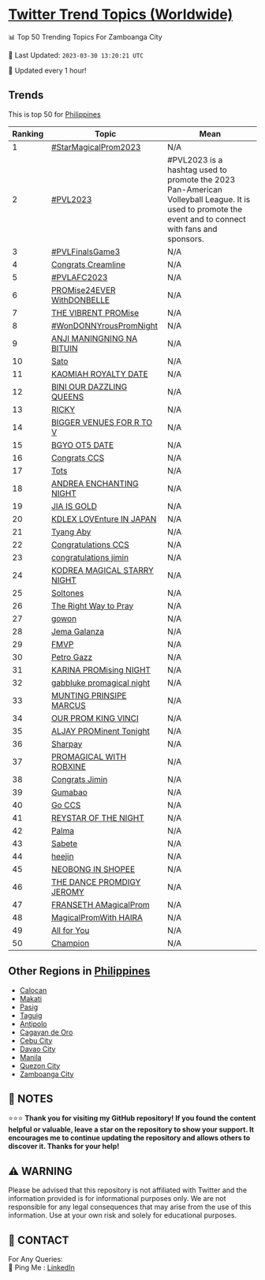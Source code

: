 [Twitter Trend Topics (Worldwide)](https://github.com/ErcinDedeoglu/Twitter-Trend-Topics)
==========


📊 Top 50 Trending Topics For Zamboanga City

📆 Last Updated: `2023-03-30 13:20:21 UTC`

🔧 Updated every 1 hour!


## Trends

This is top 50 for [Philippines](</Philippines>)

| Ranking | Topic | Mean |
| ------- | ------------ | ------------ |
| 1 | [#StarMagicalProm2023](http://twitter.com/search?q=%23StarMagicalProm2023) | N/A |
| 2 | [#PVL2023](http://twitter.com/search?q=%23PVL2023) | #PVL2023 is a hashtag used to promote the 2023 Pan-American Volleyball League. It is used to promote the event and to connect with fans and sponsors. |
| 3 | [#PVLFinalsGame3](http://twitter.com/search?q=%23PVLFinalsGame3) | N/A |
| 4 | [Congrats Creamline](http://twitter.com/search?q=Congrats+Creamline) | N/A |
| 5 | [#PVLAFC2023](http://twitter.com/search?q=%23PVLAFC2023) | N/A |
| 6 | [PROMise24EVER WithDONBELLE](http://twitter.com/search?q=PROMise24EVER+WithDONBELLE) | N/A |
| 7 | [THE VIBRENT PROMise](http://twitter.com/search?q=THE+VIBRENT+PROMise) | N/A |
| 8 | [#WonDONNYrousPromNight](http://twitter.com/search?q=%23WonDONNYrousPromNight) | N/A |
| 9 | [ANJI MANINGNING NA BITUIN](http://twitter.com/search?q=ANJI+MANINGNING+NA+BITUIN) | N/A |
| 10 | [Sato](http://twitter.com/search?q=Sato) | N/A |
| 11 | [KAOMIAH ROYALTY DATE](http://twitter.com/search?q=KAOMIAH+ROYALTY+DATE) | N/A |
| 12 | [BINI OUR DAZZLING QUEENS](http://twitter.com/search?q=BINI+OUR+DAZZLING+QUEENS) | N/A |
| 13 | [RICKY](http://twitter.com/search?q=RICKY) | N/A |
| 14 | [BIGGER VENUES FOR R TO V](http://twitter.com/search?q=BIGGER+VENUES+FOR+R+TO+V) | N/A |
| 15 | [BGYO OT5 DATE](http://twitter.com/search?q=BGYO+OT5+DATE) | N/A |
| 16 | [Congrats CCS](http://twitter.com/search?q=Congrats+CCS) | N/A |
| 17 | [Tots](http://twitter.com/search?q=Tots) | N/A |
| 18 | [ANDREA ENCHANTING NIGHT](http://twitter.com/search?q=ANDREA+ENCHANTING+NIGHT) | N/A |
| 19 | [JIA IS GOLD](http://twitter.com/search?q=JIA+IS+GOLD) | N/A |
| 20 | [KDLEX LOVEnture IN JAPAN](http://twitter.com/search?q=KDLEX+LOVEnture+IN+JAPAN) | N/A |
| 21 | [Tyang Aby](http://twitter.com/search?q=Tyang+Aby) | N/A |
| 22 | [Congratulations CCS](http://twitter.com/search?q=Congratulations+CCS) | N/A |
| 23 | [congratulations jimin](http://twitter.com/search?q=congratulations+jimin) | N/A |
| 24 | [KODREA MAGICAL STARRY NIGHT](http://twitter.com/search?q=KODREA+MAGICAL+STARRY+NIGHT) | N/A |
| 25 | [Soltones](http://twitter.com/search?q=Soltones) | N/A |
| 26 | [The Right Way to Pray](http://twitter.com/search?q=The+Right+Way+to+Pray) | N/A |
| 27 | [gowon](http://twitter.com/search?q=gowon) | N/A |
| 28 | [Jema Galanza](http://twitter.com/search?q=Jema+Galanza) | N/A |
| 29 | [FMVP](http://twitter.com/search?q=FMVP) | N/A |
| 30 | [Petro Gazz](http://twitter.com/search?q=Petro+Gazz) | N/A |
| 31 | [KARINA PROMising NIGHT](http://twitter.com/search?q=KARINA+PROMising+NIGHT) | N/A |
| 32 | [gabbluke promagical night](http://twitter.com/search?q=gabbluke+promagical+night) | N/A |
| 33 | [MUNTING PRINSIPE MARCUS](http://twitter.com/search?q=MUNTING+PRINSIPE+MARCUS) | N/A |
| 34 | [OUR PROM KING VINCI](http://twitter.com/search?q=OUR+PROM+KING+VINCI) | N/A |
| 35 | [ALJAY PROMinent Tonight](http://twitter.com/search?q=ALJAY+PROMinent+Tonight) | N/A |
| 36 | [Sharpay](http://twitter.com/search?q=Sharpay) | N/A |
| 37 | [PROMAGICAL WITH ROBXINE](http://twitter.com/search?q=PROMAGICAL+WITH+ROBXINE) | N/A |
| 38 | [Congrats Jimin](http://twitter.com/search?q=Congrats+Jimin) | N/A |
| 39 | [Gumabao](http://twitter.com/search?q=Gumabao) | N/A |
| 40 | [Go CCS](http://twitter.com/search?q=Go+CCS) | N/A |
| 41 | [REYSTAR OF THE NIGHT](http://twitter.com/search?q=REYSTAR+OF+THE+NIGHT) | N/A |
| 42 | [Palma](http://twitter.com/search?q=Palma) | N/A |
| 43 | [Sabete](http://twitter.com/search?q=Sabete) | N/A |
| 44 | [heejin](http://twitter.com/search?q=heejin) | N/A |
| 45 | [NEOBONG IN SHOPEE](http://twitter.com/search?q=NEOBONG+IN+SHOPEE) | N/A |
| 46 | [THE DANCE PROMDIGY JEROMY](http://twitter.com/search?q=THE+DANCE+PROMDIGY+JEROMY) | N/A |
| 47 | [FRANSETH AMagicalProm](http://twitter.com/search?q=FRANSETH+AMagicalProm) | N/A |
| 48 | [MagicalPromWith HAIRA](http://twitter.com/search?q=MagicalPromWith+HAIRA) | N/A |
| 49 | [All for You](http://twitter.com/search?q=All+for+You) | N/A |
| 50 | [Champion](http://twitter.com/search?q=Champion) | N/A |



## Other Regions in [Philippines](</Philippines>)

* [Calocan](</Philippines/Calocan.md>)
* [Makati](</Philippines/Makati.md>)
* [Pasig](</Philippines/Pasig.md>)
* [Taguig](</Philippines/Taguig.md>)
* [Antipolo](</Philippines/Antipolo.md>)
* [Cagayan de Oro](</Philippines/Cagayan de Oro.md>)
* [Cebu City](</Philippines/Cebu City.md>)
* [Davao City](</Philippines/Davao City.md>)
* [Manila](</Philippines/Manila.md>)
* [Quezon City](</Philippines/Quezon City.md>)
* [Zamboanga City](</Philippines/Zamboanga City.md>)



## 📝 NOTES

⭐⭐⭐ **Thank you for visiting my GitHub repository! If you found the content helpful or valuable, leave a star on the repository to show your support. It encourages me to continue updating the repository and allows others to discover it. Thanks for your help!**


## ⚠️ WARNING

Please be advised that this repository is not affiliated with Twitter and the information provided is for informational purposes only. We are not responsible for any legal consequences that may arise from the use of this information. Use at your own risk and solely for educational purposes.


## 📨 CONTACT

 For Any Queries:  
            🏓 Ping Me : [LinkedIn](https://www.linkedin.com/in/ercindedeoglu/)
